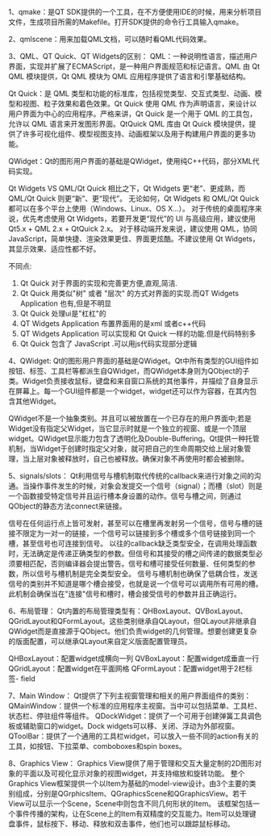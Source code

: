 1、qmake：是QT SDK提供的一个工具，在不方便使用IDE的时候，用来分析项目文件，生成项目所需的Makefile。打开SDK提供的命令行工具输入qmake。


2、qmlscene：用来加载QML文档，可以随时看QML代码效果。


3、QML、QT Quick、QT Widgets的区别：
QML：一种说明性语言，描述用户界面，实现并扩展了ECMAScript，是一种用户界面规范和标记语言。QML 由 Qt QML 模块提供，Qt QML 模块为 QML 应用程序提供了语言和引擎基础结构。

Qt Quick：是 QML 类型和功能的标准库，包括视觉类型、交互式类型、动画、模型和视图、粒子效果和着色效果。Qt Quick 使用 QML 作为声明语言，来设计以用户界面为中心的应用程序。严格来讲，Qt Quick 是一个用于 QML 的工具包，允许以 QML 语言来开发图形界面。QtQuick QML 库由 Qt Quick 模块提供，提供了许多可视化组件、模型视图支持、动画框架以及用于构建用户界面的更多功能。

QWidget：Qt的图形用户界面的基础是QWidget，使用纯C++代码，部分XML代码实现。



Qt Widgets VS QML/Qt Quick
相比之下，Qt Widgets 更“老”、更成熟，而 QML/Qt Quick 则更“新”、更“现代”。
无论如何，Qt Widgets 和 QML/Qt Quick 都可以在多个平台上使用（Windows、Linux、OS X…）。
对于传统的桌面程序来说，优先考虑使用 Qt Widgets，若要开发更“现代”的 UI 与高级应用，建议使用 Qt5.x + QML 2.x + QtQuick 2.x。 
对于移动端开发来说，建议使用 QML，协同 JavaScript，简单快捷、渲染效果更佳、界面更炫酷。不建议使用 Qt Widgets，其显示效果、适应性都不好。

不同点:
1. Qt Quick 对于界面的实现和完善更方便,直观,简洁.
2. Qt Quick 用类似"树" 或者 "层次" 的方式对界面的实现.而QT Widgets Application 也有,但是不明显
3. Qt Quick 处理ui是"杠杠"的
4. QT Widgets Application 布置界面用的是xml 或者c++代码
5. QT Widgets Application 可以实现和 Qt Quick 一样的功能.但是代码特别多
6. Qt Quick 包含了 JavaScript .可以用js代码实现部分逻辑

4、QWidget:
Qt的图形用户界面的基础是QWidget。Qt中所有类型的GUI组件如按钮、标签、工具栏等都派生自QWidget，而QWidget本身则为QObject的子类。Widget负责接收鼠标，键盘和来自窗口系统的其他事件，并描绘了自身显示在屏幕上。每一个GUI组件都是一个widget，widget还可以作为容器，在其内包含其他Widget。

QWidget不是一个抽象类别。并且可以被放置在一个已存在的用户界面中;若是Widget没有指定父Widget，当它显示时就是一个独立的视窗、或是一个顶层widget。QWidget显示能力包含了透明化及Double-Buffering。Qt提供一种托管机制，当Widget于创建时指定父对象，就可把自己的生命周期交给上层对象管理，当上层对象被释放时，自己也被释放。确保对象不再使用时都会被删除。

5、signals/slots：
Qt利用信号与槽机制取代传统的callback来进行对象之间的沟通。当操作事件发生的时候，对象会发提交一个信号（signal）；而槽（slot）则是一个函数接受特定信号并且运行槽本身设置的动作。信号与槽之间，则通过QObject的静态方法connect来链接。

信号在任何运行点上皆可发射，甚至可以在槽里再发射另一个信号，信号与槽的链接不限定为一对一的链接，一个信号可以链接到多个槽或多个信号链接到同一个槽，甚至信号也可连接到信号。
以往的callback缺乏类型安全，在调用处理函数时，无法确定是传递正确类型的参数。但信号和其接受的槽之间传递的数据类型必须要相匹配，否则编译器会提出警告。信号和槽可接受任何数量、任何类型的参数，所以信号与槽机制是完全类型安全。
信号与槽机制也确保了低耦合性，发送信号的类别并不知道是哪个槽会接受，也就是说一个信号可以调用所有可用的槽。此机制会确保当在"连接"信号和槽时，槽会接受信号的参数并且正确运行。

6、布局管理：
Qt内置的布局管理类型有：QHBoxLayout、QVBoxLayout、QGridLayout和QFormLayout。这些类别继承自QLayout，但QLayout非继承自QWidget而是直接源于QObject。他们负责widget的几何管理。想要创建更复杂的版面配置，可以继承QLayout来自定义版面配置管理员。

QHBoxLayout：配置widget成横向一列
QVBoxLayout：配置widget成垂直一行
QGridLayout：配置widget在平面网格
QFormLayout：配置widget用于2栏标签- field

7、Main Window：
Qt提供了下列主视窗管理和相关的用户界面组件的类别：
QMainWindow：提供一个标准的应用程序主视窗。当中可以包括菜单、工具栏、状态栏、停驻组件等组件。
QDockWidget：提供了一个可用于创建弹簧工具调色板或辅助窗口的widget。Dock widgets可以移、关闭、浮动为外部视窗。
QToolBar：提供了一个通用的工具栏widget，可以放入一些不同的action有关的工具，如按钮、下拉菜单、comboboxes和spin boxes。

8、Graphics View：
Graphics View提供了用于管理和交互大量定制的2D图形对象的平面以及可视化显示对象的视图widget，并支持缩放和旋转功能。
整个Graphics View框架提供一个以Item为基础的model-view设计。由3个主要的类别组成，分别是QGrphicsItem、QGraphicsScene和QGraphicsView。若干View可以显示一个Scene，Scene中则包含不同几何形状的Item。
该框架包括一个事件传播的架构，让在Scene上的Item有双精度的交互能力。Item可以处理键盘事件，鼠标按下、移动、释放和双击事件，他们也可以跟踪鼠标移动。